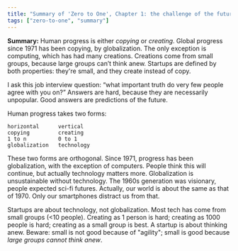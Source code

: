 ```yaml
---
title: "Summary of 'Zero to One', Chapter 1: the challenge of the future"
tags: ["zero-to-one", "summary"]
---
```


**Summary:** Human progress is either _copying_ or _creating_.
Global progress since 1971 has been copying, by globalization.
The only exception is computing, which has had many creations.
Creations come from small groups, because large groups can’t think anew.
Startups are defined by both properties: they're small, and they create instead of copy.

I ask this job interview question: “what important truth do very few people agree with you on?”
Answers are hard, because they are necessarily unpopular.
Good answers are predictions of the future.

Human progress takes two forms:

```
horizontal      vertical
copying         creating
1 to n          0 to 1
globalization   technology
```

These two forms are orthogonal.
Since 1971, progress has been globalization, with the exception of computers.
People think this will continue, but actually technology matters more.
Globalization is unsustainable without technology.
The 1960s generation was visionary, people expected sci-fi futures.
Actually, our world is about the same as that of 1970.
Only our smartphones distract us from that.

Startups are about technology, not globalization.
Most tech has come from small groups (<10 people).
Creating as 1 person is hard; creating as 1000 people is hard; creating as a small group is best.
A startup is about thinking anew.
Beware: small is not good because of "agility";
small is good because _large groups cannot think anew_.
